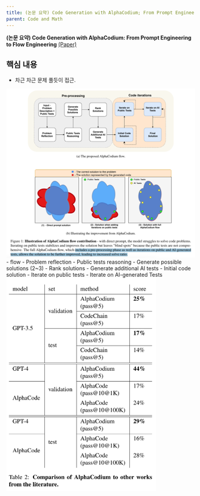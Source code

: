 ```yaml
---
title: (논문 요약) Code Generation with AlphaCodium; From Prompt Engineering to Flow Engineering
parent: Code and Math
---
```


**(논문 요약) Code Generation with AlphaCodium: From Prompt Engineering to Flow Engineering** [(Paper)](https://arxiv.org/pdf/2401.08500)


## 핵심 내용
- 차근 차근 문제 풀듯이 접근.
<img src="/data/papers/alphacodium/concept.png" width="800" />
- flow 
  - Problem reflection
  - Public tests reasoning 
  - Generate possible solutions (2~3)
  - Rank solutions
  - Generate additional AI tests
  - Initial code solution
  - Iterate on public tests
  - Iterate on AI-generated Tests


<img src="/data/papers/alphacodium/result.png" width="400" />
